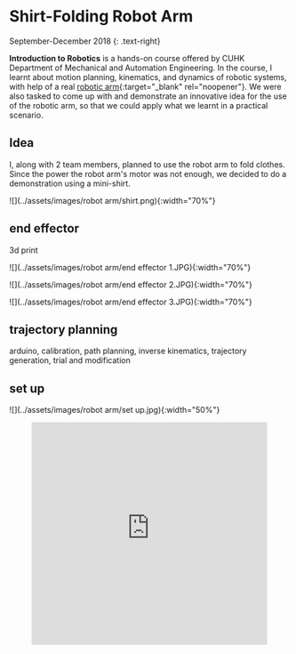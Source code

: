 # Shirt-Folding Robot Arm
September-December 2018 
{: .text-right}

**Introduction to Robotics** is a hands-on course offered by CUHK Department of Mechanical and Automation Engineering. In the course, I learnt about motion planning, kinematics, and dynamics of robotic systems, with help of a real [robotic arm](http://www.cuhk.edu.hk/english/features/darwin-lau.html){:target="_blank" rel="noopener"}. We were also tasked to come up with and demonstrate an innovative idea for the use of the robotic arm, so that we could apply what we learnt in a practical scenario. 

## Idea
I, along with 2 team members, planned to use the robot arm to fold clothes. Since the power the robot arm's motor was not enough, we decided to do a demonstration using a mini-shirt.

![](../assets/images/robot arm/shirt.png){:width="70%"}

## end effector
3d print

![](../assets/images/robot arm/end effector 1.JPG){:width="70%"}

![](../assets/images/robot arm/end effector 2.JPG){:width="70%"}

![](../assets/images/robot arm/end effector 3.JPG){:width="70%"}

## trajectory planning
arduino, calibration, path planning, inverse kinematics, trajectory generation, trial and modification

## set up
![](../assets/images/robot arm/set up.jpg){:width="50%"}

<figure class="video_container">
  <iframe src="https://www.youtube.com/embed/pkln_JUA41Y" frameborder="0" allowfullscreen="true" style="width:100%; height:400px"> </iframe>
</figure>
